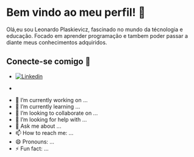 # Bem vindo ao meu perfil! 👋

Olá,eu sou Leonardo Plaskievicz, fascinado no mundo da técnologia e educaçâo. Focado em aprender programaçâo e tambem poder passar a diante meus conhecimentos adquiridos.

## Conecte-se comigo 📱

- [![Linkedin](https://img.shields.io/badge/LinkedIn-0077B5?style=for-the-badge&logo=linkedin&logoColor=white)](https://www.linkedin.com/in/leonardoplaskievicz/)

- <p align="left" grid-gap="20px">
  <a href="https://skillicons.dev%22%3E/
      <img src="https://skillicons.dev/icons?i=,html,java,javascript,python" />
  </a>
</p>

- 🔭 I’m currently working on ...
- 🌱 I’m currently learning ...
- 👯 I’m looking to collaborate on ...
- 🤔 I’m looking for help with ...
- 💬 Ask me about ...
- 📫 How to reach me: ...
- 😄 Pronouns: ...
- ⚡ Fun fact: ...

